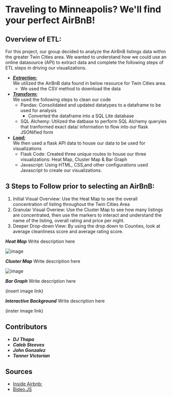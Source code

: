 # Traveling to Minneapolis? We'll find your perfect AirBnB!

## Overview of ETL:
For this project, our group decided to analyze the AirBnB listings data within the greater Twin Cities area.
We wanted to understand how we could use an online datasource (API) to extract data and complete the following steps of ETL steps in driving our visualizations. 

* ***<ins>Extraction:*** </ins>  <br> We utilized the AirBnB data found in below resource for Twin Cities area.
  * We used the CSV method to download the data
* ***<ins> Transform:***</ins> <br>  We used the following steps to clean our code
  * Pandas: Consolidated and updated datatypes to a dataframe to be used for analysis
    * Converted the dataframe into a SQL Lite database 
  * SQL Alchemy: Utilized the datbase to perform SQL Alchemy queryies that tranformed  exact data/ information to flow into our flask JSONified form
* ***<ins>Load:***</ins> <br> We then used a flask API data to house our data to be used for visualizations
  * Flask Code: Created three unique routes to house our three visualizations: Heat Map, Cluster Map & Bar Graph
  * Javascript: Using HTML, CSS,and other configurations used Javascript to create our visualizations.


## 3 Steps to Follow prior to selecting an AirBnB:
1. Initial Visual Overview: Use the Heat Map to see the overall concentration of listing throughout the Twin Cities Area
2. Granular Visual Overiew: Use the Cluster Map to see how many listings are concentrated, then use the markers to interact and understand the name of the listing, overall rating and price per night.
3. Deeper Drop-down View: By using the drop down to Counties, look at average cleanliness score and average rating score.


***Heat Map***
Write description here

![image](https://user-images.githubusercontent.com/119895467/232554678-c90692d9-2487-47b3-84d7-57bcf4b8bd68.png)

***Cluster Map***
Write description here

![image](https://user-images.githubusercontent.com/119895467/232554848-91202569-9471-4a0e-b6e9-78ac2fb33c4e.png)

***Bar Graph***
Write description here

(insert image link)

***Interactive Background***
Write description here

(inster image link)


## Contributors 

* ***DJ Thapa*** <br>
* ***Caleb Steeves***<br>
* ***John Gonzalez*** <br>
* ***Tanner Victorian*** <br>

## Sources

* [Inside Airbnb:](http://insideairbnb.com/twin-cities-msa) <br>
* [Bideo.JS](https://rishabhp.github.io/bideo.js/)

